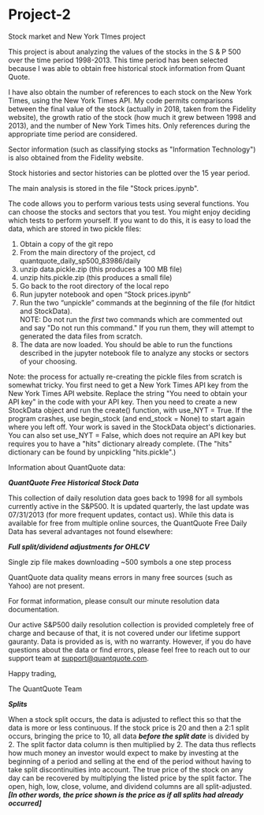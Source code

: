 # Project-2
Stock market and New York TImes project

This project is about analyzing the values of the stocks in the S & P 500 over the time period 1998-2013.  This time period has been selected because I was able to obtain free historical stock information from Quant Quote.

I have also obtain the number of references to each stock on the New York Times, using the New York Times API.  My code permits comparisons between the final value of the stock (actually in 2018, taken from the Fidelity website), the growth ratio of the stock (how much it grew between 1998 and 2013), and the number of New York Times hits.  Only references during the appropriate time period are considered.

Sector information (such as classifying stocks as "Information Technology") is also obtained from the Fidelity website.

Stock histories and sector histories can be plotted over the 15 year period.

The main analysis is stored in the file "Stock prices.ipynb".

The code allows you to perform various tests using several functions.  You can choose the stocks and sectors that you test.  You might enjoy deciding which tests to perform yourself.  If you want to do this, it is easy to load the data, which are stored in two pickle files:

1) Obtain a copy of the git repo
2) From the main directory of the project, cd quantquote_daily_sp500_83986/daily
3) unzip data.pickle.zip (this produces a 100 MB file)
4) unzip hits.pickle.zip (this produces a small file)
5) Go back to the root directory of the local repo
6) Run jupyter notebook and open “Stock prices.ipynb”
7) Run the two “unpickle” commands at the beginning of the file (for hitdict and StockData).  
NOTE: Do not run the _first_ two commands which are commented out and say "Do not run this command."  If you run them, they will attempt to generated the data files from scratch.
8) The data are now loaded.  You should be able to run the functions described in the jupyter notebook file to analyze any stocks or sectors of your choosing.

Note: the process for actually re-creating the pickle files from scratch is somewhat tricky.  You first need to get a New York Times API key from the New York Times API website.  Replace the string "You need to obtain your API key" in the code with your API key.  Then you need to create a new StockData object and run the create() function, with use_NYT = True.  If the program crashes, use begin_stock (and end_stock = None) to start again where you left off.  Your work is saved in the StockData object's dictionaries.  You can also set use_NYT = False, which does not require an API key but requires you to have a "hits" dictionary already complete.  (The "hits" dictionary can be found by unpickling "hits.pickle".)

Information about QuantQuote data:

***QuantQuote Free Historical Stock Data***

This collection of daily resolution data goes back to 1998 for all symbols currently active in the S&P500. It is updated quarterly, the last update was 07/31/2013 (for more frequent updates, contact us). While this data is available for free from multiple online sources, the QuantQuote Free Daily Data has several advantages not found elsewhere:

***Full split/dividend adjustments for OHLCV***

Single zip file makes downloading ~500 symbols a one step process

QuantQuote data quality means errors in many free sources (such as Yahoo) are not present.

For format information, please consult our minute resolution data documentation.

Our active S&P500 daily resolution collection is provided completely free of charge and because of that, it is not covered under our lifetime support gauranty. Data is provided as is, with no warranty. However, if you do have questions about the data or find errors, please feel free to reach out to our support team at support@quantquote.com.

Happy trading,

The QuantQuote Team

***Splits***

When a stock split occurs, the data is adjusted to reflect this so that the data is more or less continuous. If the stock price is 20 and then a 2:1 split occurs, bringing the price to 10, all data ***before the split date*** is divided by 2. The split factor data column is then multiplied by 2. The data thus reflects how much money an investor would expect to make by investing at the beginning of a period and selling at the end of the period without having to take split discontinuities into account. The true price of the stock on any day can be recovered by multiplying the listed price by the split factor. The open, high, low, close, volume, and dividend columns are all split-adjusted.   ***[In other words, the price shown is the price as if all splits had already occurred]***

